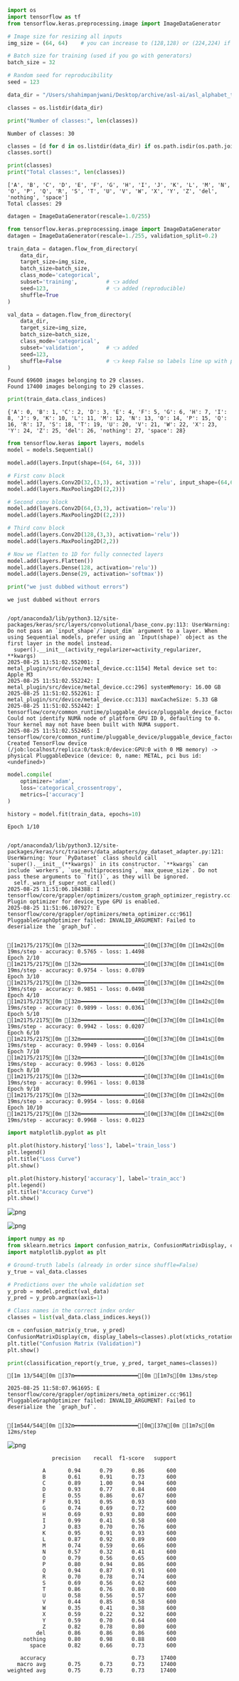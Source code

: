 ```python
import os
import tensorflow as tf
from tensorflow.keras.preprocessing.image import ImageDataGenerator
```


```python
# Image size for resizing all inputs
img_size = (64, 64)    # you can increase to (128,128) or (224,224) if GPU allows

# Batch size for training (used if you go with generators)
batch_size = 32

# Random seed for reproducibility
seed = 123
```


```python
data_dir = "/Users/shahimpanjwani/Desktop/archive/asl-ai/asl_alphabet_train/asl_alphabet_train"
```


```python
classes = os.listdir(data_dir)
```


```python
print("Number of classes:", len(classes))
```

    Number of classes: 30



```python
classes = [d for d in os.listdir(data_dir) if os.path.isdir(os.path.join(data_dir, d))]
classes.sort()

print(classes)
print("Total classes:", len(classes))
```

    ['A', 'B', 'C', 'D', 'E', 'F', 'G', 'H', 'I', 'J', 'K', 'L', 'M', 'N', 'O', 'P', 'Q', 'R', 'S', 'T', 'U', 'V', 'W', 'X', 'Y', 'Z', 'del', 'nothing', 'space']
    Total classes: 29



```python
datagen = ImageDataGenerator(rescale=1.0/255)
```


```python
from tensorflow.keras.preprocessing.image import ImageDataGenerator
datagen = ImageDataGenerator(rescale=1./255, validation_split=0.2)

train_data = datagen.flow_from_directory(
    data_dir,
    target_size=img_size,
    batch_size=batch_size,
    class_mode='categorical',
    subset='training',         # 👈 added
    seed=123,                  # 👈 added (reproducible)
    shuffle=True
)

val_data = datagen.flow_from_directory(
    data_dir,
    target_size=img_size,
    batch_size=batch_size,
    class_mode='categorical',
    subset='validation',       # 👈 added
    seed=123,
    shuffle=False              # 👈 keep False so labels line up with predictions
)
```

    Found 69600 images belonging to 29 classes.
    Found 17400 images belonging to 29 classes.



```python
print(train_data.class_indices)
```

    {'A': 0, 'B': 1, 'C': 2, 'D': 3, 'E': 4, 'F': 5, 'G': 6, 'H': 7, 'I': 8, 'J': 9, 'K': 10, 'L': 11, 'M': 12, 'N': 13, 'O': 14, 'P': 15, 'Q': 16, 'R': 17, 'S': 18, 'T': 19, 'U': 20, 'V': 21, 'W': 22, 'X': 23, 'Y': 24, 'Z': 25, 'del': 26, 'nothing': 27, 'space': 28}



```python
from tensorflow.keras import layers, models
model = models.Sequential()
```


```python
model.add(layers.Input(shape=(64, 64, 3)))

# First conv block 
model.add(layers.Conv2D(32,(3,3), activation ='relu', input_shape=(64,64,3)))
model.add(layers.MaxPooling2D((2,2)))

# Second conv block
model.add(layers.Conv2D(64,(3,3), activation='relu'))
model.add(layers.MaxPooling2D((2,2)))

# Third conv block
model.add(layers.Conv2D(128,(3,3), activation='relu'))
model.add(layers.MaxPooling2D(2,2))

# Now we flatten to 1D for fully connected layers
model.add(layers.Flatten())
model.add(layers.Dense(128, activation='relu'))
model.add(layers.Dense(29, activation='softmax'))

print("we just dubbed without errors")
```

    we just dubbed without errors


    /opt/anaconda3/lib/python3.12/site-packages/keras/src/layers/convolutional/base_conv.py:113: UserWarning: Do not pass an `input_shape`/`input_dim` argument to a layer. When using Sequential models, prefer using an `Input(shape)` object as the first layer in the model instead.
      super().__init__(activity_regularizer=activity_regularizer, **kwargs)
    2025-08-25 11:51:02.552001: I metal_plugin/src/device/metal_device.cc:1154] Metal device set to: Apple M3
    2025-08-25 11:51:02.552242: I metal_plugin/src/device/metal_device.cc:296] systemMemory: 16.00 GB
    2025-08-25 11:51:02.552261: I metal_plugin/src/device/metal_device.cc:313] maxCacheSize: 5.33 GB
    2025-08-25 11:51:02.552442: I tensorflow/core/common_runtime/pluggable_device/pluggable_device_factory.cc:305] Could not identify NUMA node of platform GPU ID 0, defaulting to 0. Your kernel may not have been built with NUMA support.
    2025-08-25 11:51:02.552465: I tensorflow/core/common_runtime/pluggable_device/pluggable_device_factory.cc:271] Created TensorFlow device (/job:localhost/replica:0/task:0/device:GPU:0 with 0 MB memory) -> physical PluggableDevice (device: 0, name: METAL, pci bus id: <undefined>)



```python
model.compile(
    optimizer='adam',
    loss='categorical_crossentropy',
    metrics=['accuracy']
)
```


```python
history = model.fit(train_data, epochs=10)
```

    Epoch 1/10


    /opt/anaconda3/lib/python3.12/site-packages/keras/src/trainers/data_adapters/py_dataset_adapter.py:121: UserWarning: Your `PyDataset` class should call `super().__init__(**kwargs)` in its constructor. `**kwargs` can include `workers`, `use_multiprocessing`, `max_queue_size`. Do not pass these arguments to `fit()`, as they will be ignored.
      self._warn_if_super_not_called()
    2025-08-25 11:51:06.104388: I tensorflow/core/grappler/optimizers/custom_graph_optimizer_registry.cc:117] Plugin optimizer for device_type GPU is enabled.
    2025-08-25 11:51:06.107927: E tensorflow/core/grappler/optimizers/meta_optimizer.cc:961] PluggableGraphOptimizer failed: INVALID_ARGUMENT: Failed to deserialize the `graph_buf`.


    [1m2175/2175[0m [32m━━━━━━━━━━━━━━━━━━━━[0m[37m[0m [1m42s[0m 19ms/step - accuracy: 0.5765 - loss: 1.4498
    Epoch 2/10
    [1m2175/2175[0m [32m━━━━━━━━━━━━━━━━━━━━[0m[37m[0m [1m41s[0m 19ms/step - accuracy: 0.9754 - loss: 0.0789
    Epoch 3/10
    [1m2175/2175[0m [32m━━━━━━━━━━━━━━━━━━━━[0m[37m[0m [1m42s[0m 19ms/step - accuracy: 0.9851 - loss: 0.0498
    Epoch 4/10
    [1m2175/2175[0m [32m━━━━━━━━━━━━━━━━━━━━[0m[37m[0m [1m42s[0m 19ms/step - accuracy: 0.9899 - loss: 0.0361
    Epoch 5/10
    [1m2175/2175[0m [32m━━━━━━━━━━━━━━━━━━━━[0m[37m[0m [1m41s[0m 19ms/step - accuracy: 0.9942 - loss: 0.0207
    Epoch 6/10
    [1m2175/2175[0m [32m━━━━━━━━━━━━━━━━━━━━[0m[37m[0m [1m41s[0m 19ms/step - accuracy: 0.9949 - loss: 0.0164
    Epoch 7/10
    [1m2175/2175[0m [32m━━━━━━━━━━━━━━━━━━━━[0m[37m[0m [1m41s[0m 19ms/step - accuracy: 0.9963 - loss: 0.0126
    Epoch 8/10
    [1m2175/2175[0m [32m━━━━━━━━━━━━━━━━━━━━[0m[37m[0m [1m41s[0m 19ms/step - accuracy: 0.9961 - loss: 0.0138
    Epoch 9/10
    [1m2175/2175[0m [32m━━━━━━━━━━━━━━━━━━━━[0m[37m[0m [1m42s[0m 19ms/step - accuracy: 0.9954 - loss: 0.0168
    Epoch 10/10
    [1m2175/2175[0m [32m━━━━━━━━━━━━━━━━━━━━[0m[37m[0m [1m42s[0m 19ms/step - accuracy: 0.9968 - loss: 0.0123



```python
import matplotlib.pyplot as plt

plt.plot(history.history['loss'], label='train_loss')
plt.legend()
plt.title("Loss Curve")
plt.show()

plt.plot(history.history['accuracy'], label='train_acc')
plt.legend()
plt.title("Accuracy Curve")
plt.show()
```


    
![png](output_13_0.png)
    



    
![png](output_13_1.png)
    



```python
import numpy as np
from sklearn.metrics import confusion_matrix, ConfusionMatrixDisplay, classification_report
import matplotlib.pyplot as plt

# Ground-truth labels (already in order since shuffle=False)
y_true = val_data.classes

# Predictions over the whole validation set
y_prob = model.predict(val_data)
y_pred = y_prob.argmax(axis=1)

# Class names in the correct index order
classes = list(val_data.class_indices.keys())

cm = confusion_matrix(y_true, y_pred)
ConfusionMatrixDisplay(cm, display_labels=classes).plot(xticks_rotation="vertical")
plt.title("Confusion Matrix (Validation)")
plt.show()

print(classification_report(y_true, y_pred, target_names=classes))
```

    [1m 13/544[0m [37m━━━━━━━━━━━━━━━━━━━━[0m [1m7s[0m 13ms/step

    2025-08-25 11:58:07.961695: E tensorflow/core/grappler/optimizers/meta_optimizer.cc:961] PluggableGraphOptimizer failed: INVALID_ARGUMENT: Failed to deserialize the `graph_buf`.


    [1m544/544[0m [32m━━━━━━━━━━━━━━━━━━━━[0m[37m[0m [1m7s[0m 12ms/step



    
![png](output_14_3.png)
    


                  precision    recall  f1-score   support
    
               A       0.94      0.79      0.86       600
               B       0.61      0.91      0.73       600
               C       0.89      1.00      0.94       600
               D       0.93      0.77      0.84       600
               E       0.55      0.86      0.67       600
               F       0.91      0.95      0.93       600
               G       0.74      0.69      0.72       600
               H       0.69      0.93      0.80       600
               I       0.99      0.41      0.58       600
               J       0.83      0.70      0.76       600
               K       0.95      0.91      0.93       600
               L       0.87      0.92      0.89       600
               M       0.74      0.59      0.66       600
               N       0.57      0.32      0.41       600
               O       0.79      0.56      0.65       600
               P       0.80      0.94      0.86       600
               Q       0.94      0.87      0.91       600
               R       0.70      0.78      0.74       600
               S       0.69      0.56      0.62       600
               T       0.86      0.76      0.80       600
               U       0.58      0.56      0.57       600
               V       0.44      0.85      0.58       600
               W       0.35      0.41      0.38       600
               X       0.59      0.22      0.32       600
               Y       0.59      0.70      0.64       600
               Z       0.82      0.78      0.80       600
             del       0.86      0.86      0.86       600
         nothing       0.80      0.98      0.88       600
           space       0.82      0.66      0.73       600
    
        accuracy                           0.73     17400
       macro avg       0.75      0.73      0.73     17400
    weighted avg       0.75      0.73      0.73     17400
    


